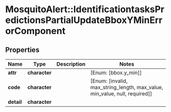 # MosquitoAlert::IdentificationtasksPredictionsPartialUpdateBboxYMinErrorComponent


## Properties
Name | Type | Description | Notes
------------ | ------------- | ------------- | -------------
**attr** | **character** |  | [Enum: [bbox.y_min]] 
**code** | **character** |  | [Enum: [invalid, max_string_length, max_value, min_value, null, required]] 
**detail** | **character** |  | 


